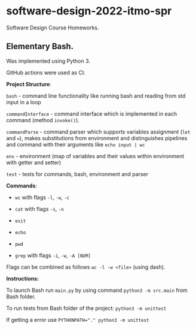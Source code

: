 # software-design-2022-itmo-spr
Software Design Course Homeworks.

## Elementary Bash.


Was implemented using Python 3.

GitHub actions were used as CI.

**Project Structure**:

```bash``` - command line functionality like running bash and reading from std input in a loop

```commandInterface``` - command interface which is implemented in each command (method ```invoke()```).

```commandParse``` - command parser which supports variables assignment (```let``` and ```=```), makes substitutions from environment and distinguishes pipelines and command with their arguments like ``` echo input | wc ```

```env``` - environment (map of variables and their values within environment with getter and setter)

```test``` - tests for commands, bash, environment and parser

**Commands**: 

* ```wc``` with flags ```-l```, ```-w```, ```-c```

* ```cat``` with flags ```-s```, ```-n```

*  ```exit```

* ```echo```

* ```pwd```

* ```grep``` with flags ```-i```, ```-w```, ```-A [NUM]```

Flags can be combined as follows ```wc -l -w <file>``` (using dash).

**Instructions:**

To launch Bash run ```main.py``` by using command ```python3 -m src.main``` from Bash folder.

To run tests from Bash folder of the project: ```python3 -m unittest``` 

If getting a error use ```PYTHONPATH="." python3 -m unittest```
